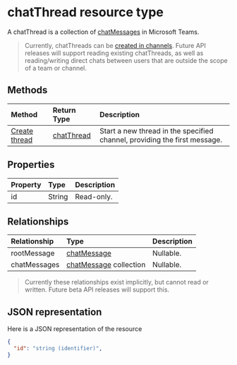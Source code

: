 # chatThread resource type
A chatThread is a collection of [chatMessages](chatMessage.md) in Microsoft Teams.

> Currently, chatThreads can be [created in channels](../api/channel_post_chatthreads.md).  Future API releases will support reading existing chatThreads, as well as reading/writing direct chats between users that are outside the scope of a team or channel.

## Methods

| Method       | Return Type  |Description|
|:---------------|:--------|:----------|
|[Create thread](../api/channel_post_chatthreads.md) | [chatThread](chatthread.md) |Start a new thread in the specified channel, providing the first message.|

## Properties
| Property	   | Type	|Description|
|:---------------|:--------|:----------|
|id|String| Read-only.|

## Relationships
| Relationship | Type	|Description|
|:---------------|:--------|:----------|
|rootMessage|[chatMessage](chatMessage.md)| Nullable.|
|chatMessages|[chatMessage](chatMessage.md) collection| Nullable.|

> Currently these relationships exist implicitly, but cannot read or written.  Future beta API releases will support this.

## JSON representation

Here is a JSON representation of the resource

<!-- {
  "blockType": "resource",
  "optionalProperties": [
    "posts"
  ],
  "keyProperty": "id",
  "@odata.type": "microsoft.graph.chatThread"
}-->

```json
{
  "id": "string (identifier)",
}

```


<!-- uuid: 8fcb5dbc-d5aa-4681-8e31-b001d5168d79
2015-10-25 14:57:30 UTC -->
<!-- {
  "type": "#page.annotation",
  "description": "chatThread resource",
  "keywords": "",
  "section": "documentation",
  "tocPath": ""
}-->
